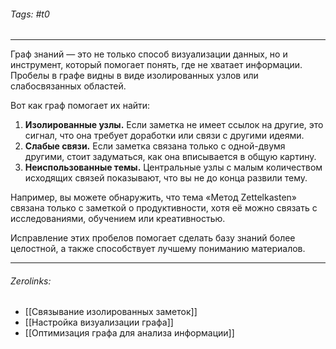 ###### Tags:  #t0
___
Граф знаний — это не только способ визуализации данных, но и инструмент, который помогает понять, где не хватает информации. Пробелы в графе видны в виде изолированных узлов или слабосвязанных областей.

Вот как граф помогает их найти:

1. **Изолированные узлы.** Если заметка не имеет ссылок на другие, это сигнал, что она требует доработки или связи с другими идеями.
2. **Слабые связи.** Если заметка связана только с одной-двумя другими, стоит задуматься, как она вписывается в общую картину.
3. **Неиспользованные темы.** Центральные узлы с малым количеством исходящих связей показывают, что вы не до конца развили тему.

Например, вы можете обнаружить, что тема «Метод Zettelkasten» связана только с заметкой о продуктивности, хотя её можно связать с исследованиями, обучением или креативностью.

Исправление этих пробелов помогает сделать базу знаний более целостной, а также способствует лучшему пониманию материалов.
___
###### Zerolinks: 
- [[Связывание изолированных заметок]]
- [[Настройка визуализации графа]]
- [[Оптимизация графа для анализа информации]]